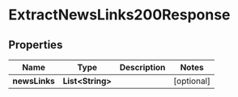 

# ExtractNewsLinks200Response


## Properties

| Name | Type | Description | Notes |
|------------ | ------------- | ------------- | -------------|
|**newsLinks** | **List&lt;String&gt;** |  |  [optional] |



